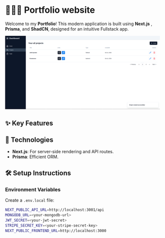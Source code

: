 # 👨🏻‍💻 Portfolio website

Welcome to my **Portfolio**! This modern application is built using **Next.js** , **Prisma**, and **ShadCN**, designed for an intuitive Fullstack app.

![Demo 1](/src/assets/demo1.png)

## ✨ Key Features

## 🚀 Technologies

- **Next.js**: For server-side rendering and API routes.
- **Prisma**: Efficient ORM.

## 🛠️ Setup Instructions

### Environment Variables

Create a `.env.local` file:

```bash
NEXT_PUBLIC_API_URL=http://localhost:3001/api
MONGODB_URL=<your-mongodb-url>
JWT_SECRET=<your-jwt-secret>
STRIPE_SECRET_KEY=<your-stripe-secret-key>
NEXT_PUBLIC_FRONTEND_URL=http://localhost:3000
```
